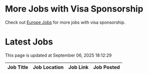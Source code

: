 # More Jobs with Visa Sponsorship

Check out [Europe Jobs](https://github.com/sureshparimi/europejobs#latest-jobs) for more jobs with visa sponsorship.

# Latest Jobs

This page is updated at September 06, 2025 18:12:29

| Job Title | Job Location | Job Link | Job Posted |
| --- | --- | --- | --- |
